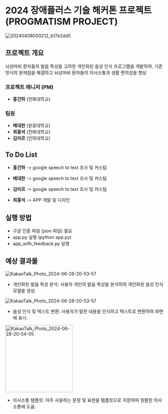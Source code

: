 # 2024 장애플러스 기술 해커톤 프로젝트(PROGMATISM PROJECT)
![20240408000212_b17e2dd5](https://github.com/ChatHongPT/Progmatism-Project/assets/129854575/65a67148-d7b5-4856-b96e-8237a3e30c4d)

## 프로젝트 개요
뇌성마비 환자들의 발음 특성을 고려한 개인화된 음성 인식 프로그램을 개발하여, 기존 방식의 문제점을 해결하고 뇌성마비 환자들의 의사소통과 생활 편의성을 향상

### 프로젝트 매니저 (PM)
- **홍건하** (전북대학교)
  
### 팀원
- **배대한** (원광대학교)
- **최홍석** (전북대학교)
- **김미르** (인하대학교)

## To Do List

- **홍건하** -> google speech to text 조사 및 커스텀

- **배대한** -> google speech to text 조사 및 커스텀

- **김미르** -> google speech to text 조사 및 커스텀

- **최홍석** -> APP 개발 및 디자인

## 실행 방법

- 구글 인증 파일 (json 파일) 필요
- app.py 실행 (python app.py)
- app_with_feedback.py 실행

## 예상 결과물

![KakaoTalk_Photo_2024-06-28-20-53-57](https://github.com/ChatHongPT/Progmatism-Project/assets/129854575/8fb978bf-eb0d-4086-b8cb-feba938e69e0)

- 개인화된 발음 특성 분석: 사용자 개인의 발음 특성을 분석하여 개인화된 음성 인식 모델을 생성. 

![KakaoTalk_Photo_2024-06-28-20-53-57](https://github.com/ChatHongPT/Progmatism-Project/assets/129854575/d4b53c2a-5301-4c08-a17e-2e9d0533e3dd)

- 음성 인식 및 텍스트 변환: 사용자가 말한 내용을 인식하고 텍스트로 변환하여 화면에 표시.
  
<img width="211" alt="KakaoTalk_Photo_2024-06-28-20-54-05" src="https://github.com/ChatHongPT/Progmatism-Project/assets/129854575/17ba7781-151e-4437-908d-a9b9fb959c0e">

- 의사소통 템플릿: 자주 사용하는 문장 및 표현을 템플릿으로 저장하여 원활한 의사소통에 도움.




  
